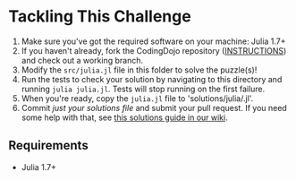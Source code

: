# Tackling This Challenge

1. Make sure you've got the required software on your machine: Julia 1.7+
2. If you haven't already, fork the CodingDojo repository ([INSTRUCTIONS](https://docs.github.com/en/github/getting-started-with-github/fork-a-repo)) and check out a working branch.
3. Modify the `src/julia.jl` file in this folder to solve the puzzle(s)!
4. Run the tests to check your solution by navigating to this directory and running `julia julia.jl`. Tests will stop running on the first failure.
5. When you're ready, copy the `julia.jl` file to 'solutions/julia/<yourgithubusername>.jl'.
6. Commit _just your solutions file_  and submit your pull request. If you need some help with that, see [this solutions guide in our wiki](https://github.com/codeconnector/CodingDojo/wiki#solutions).

## Requirements

- Julia 1.7+
